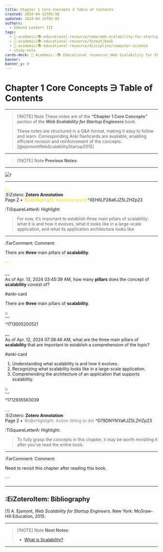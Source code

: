 ```yaml
---
title: Chapter 1 Core Concepts ∋ Table of Contents
created: 2024-04-12T05:58
updated: 2024-04-15T02:05
authors:
  - Edmund Leibert III
tags:
  - 🔴-academic/📚-educational-resource/name/web-scalability-for-startup-engineers/🔖/chapter-1-core-concepts/chapter-1-core-concepts-∋-table-of-contents
  - 🔴-academic/📚-educational-resource/format/book
  - 🔴-academic/📚-educational-resource/discipline/computer-science
  - study-note
cards-deck: 🔴 Academic::📚 Educational resource::Web Scalability for Startup Engineers::Chapter 1 Core Concepts::Chapter 1 Core Concepts ∋ Folder Note
banner: 
banner_y: 0
---
```


# Chapter 1 Core Concepts ∋ Table of Contents 

---

> [!NOTE] Note
> These notes are of the **“Chapter 1 Core Concepts”** section of the _**Web Scalability for Startup Engineers**_ book.
>  
> These notes are structured in a Q&A format, making it easy to follow and learn. Corresponding Anki flashcards are available, enabling efficient revision and reinforcement of the concepts. [@ejsmontWebScalabilityStartup2015]

---

> [!NOTE] Note
> **Previous Notes**:
> 

---

![r](the-vault/src/🔴%20Academics/📚%20Educational%20Resource/Web%20Scalability%20for%20%20Startup%20Engineers/Web%20Scalability%20for%20%20Startup%20Engineers%20∋%20Folder%20Note.md#^toc)


---

<span style="color: gold">﹇</span><br>
:EiZotero: **Zotero Annotation**<br>Page 2 • <span style="color: gold">:BoBxHighlight: Important point</span>
^XEH6LP28aKJZ5LZHZp23

:TiSquareLetterA: Highlight:

> For now, it’s important to establish three main pillars of scalability: what it is and how it evolves, what it looks like in a large-scale application, and what its application architecture looks like.
---

:FarComment: Comment:

There are **three** main pillars of **scalability**.
<br><br><span style="color: gold">﹈</span><br>

﹇<br>
As of Apr. 13, 2024 03:45:39 AM, how many **pillars** does the concept of **scalability** consist of?

#anki-card 

There are **three** main pillars of **scalability**.

⌂
<br>﹈<br>^1713005200521


﹇<br>
As of Apr. 12, 2024 07:38:46 AM, what are the three main pillars of **scalability** that are important to establish a comprehension of the topic?

#anki-card 

1. Understanding what scalability is and how it evolves.
2. Recognizing what scalability looks like in a large-scale application.
3. Comprehending the architecture of an application that supports scalability.

⌂
<br>﹈<br>^1712935563039

<span style="color: gray">﹇</span><br>
:EiZotero: **Zotero Annotation**<br>Page 2 • <span style="color: gray">:BoBxHighlight: Action (thing to do)</span>
 ^D79DNYNYaKJZ5LZHZp23

:TiSquareLetterA: Highlight:

> To fully grasp the concepts in this chapter, it may be worth revisiting it after you’ve read the entire book.
---

:FarComment: Comment:

Need to revisit this chapter after reading this book.
<br><br><span style="color: gray">﹈</span><br>

---

## :EiZoteroItem: Bibliography

\[1\]
A. Ejsmont, _Web Scalability for Startup Engineers_. New York: McGraw-Hill Education, 2015.

---

> [!NOTE] Note
> **Next Notes**:
> - [What is Scalability?](obsidian://open?vault=the-vault&file=the-vault%2Fsrc%2F%F0%9F%94%B4%20Academic%2F%F0%9F%93%9A%20Educational%20resource%2FWeb%20Scalability%20for%20%20Startup%20Engineers%2FChapter%201%20Core%20Concepts%2FWhat%20is%20Scalability%EF%BC%9F)

---
